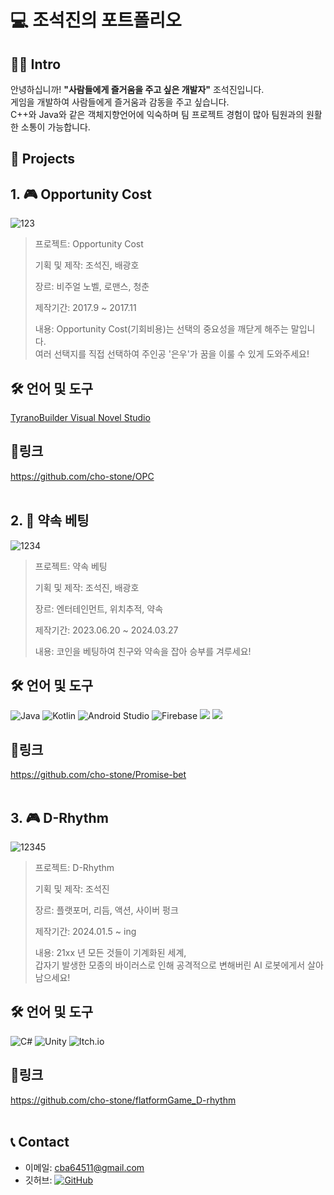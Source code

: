 # 💻 조석진의 포트폴리오
## 👨‍💻 Intro
안녕하십니까! __"사람들에게 즐거움을 주고 싶은 개발자"__ 조석진입니다.  
게임을 개발하여 사람들에게 즐거움과 감동을 주고 싶습니다.  
C++와 Java와 같은 객체지향언어에 익숙하며 팀 프로젝트 경험이 많아 팀원과의 원활한 소통이 가능합니다.
## 📁 Projects
## 1. 🎮 Opportunity Cost
![123](https://github.com/cho-stone/Portfolio/assets/74195857/3a341f65-e0ee-4d67-8bcc-0af6e2731944)
> 프로젝트: Opportunity Cost
>   
> 기획 및 제작: 조석진, 배광호
>   
> 장르: 비주얼 노벨, 로맨스, 청춘
>   
> 제작기간: 2017.9 ~ 2017.11
>   
> 내용: Opportunity Cost(기회비용)는 선택의 중요성을 깨닫게 해주는 말입니다.  
> 여러 선택지를 직접 선택하여 주인공 '은우'가 꿈을 이룰 수 있게 도와주세요!
## 🛠 언어 및 도구
[TyranoBuilder Visual Novel Studio](https://tyranobuilder.com/)
## 🔗링크
https://github.com/cho-stone/OPC
<br><br>

## 2. 📱 약속 베팅
![1234](https://github.com/cho-stone/Portfolio/assets/74195857/def44c79-acb5-4c7c-9b24-a94960c12783)
> 프로젝트: 약속 베팅
>
> 기획 및 제작: 조석진, 배광호
>
> 장르: 엔터테인먼트, 위치추적, 약속
>
> 제작기간: 2023.06.20 ~ 2024.03.27
>
> 내용: 코인을 베팅하여 친구와 약속을 잡아 승부를 겨루세요!
## 🛠 언어 및 도구
![Java](https://img.shields.io/badge/java-%23ED8B00.svg?style=for-the-badge&logo=openjdk&logoColor=white) ![Kotlin](https://img.shields.io/badge/kotlin-%237F52FF.svg?style=for-the-badge&logo=kotlin&logoColor=white) ![Android Studio](https://img.shields.io/badge/android%20studio-346ac1?style=for-the-badge&logo=android%20studio&logoColor=white) ![Firebase](https://img.shields.io/badge/firebase-a08021?style=for-the-badge&logo=firebase&logoColor=ffcd34) <img src="https://img.shields.io/badge/Naver-03C75A?style=for-the-badge&logo=Naver&logoColor=white"> <img src="https://img.shields.io/badge/Kakao-FFCD00?style=for-the-badge&logo=Kakao&logoColor=black">
## 🔗링크
https://github.com/cho-stone/Promise-bet 
<br><br>

## 3. 🎮 D-Rhythm
![12345](https://github.com/cho-stone/Portfolio/assets/74195857/e5ea2478-cc95-4dca-8c25-3e345383cb98)
> 프로젝트: D-Rhythm
>   
> 기획 및 제작: 조석진
>   
> 장르: 플랫포머, 리듬, 액션, 사이버 펑크
>   
> 제작기간: 2024.01.5 ~ ing
>
> 내용: 21xx 년 모든 것들이 기계화된 세계,  
> 갑자기 발생한 모종의 바이러스로 인해 공격적으로 변해버린 AI 로봇에게서 살아남으세요!
## 🛠 언어 및 도구
![C#](https://img.shields.io/badge/c%23-%23239120.svg?style=for-the-badge&logo=csharp&logoColor=white) ![Unity](https://img.shields.io/badge/unity-%23000000.svg?style=for-the-badge&logo=unity&logoColor=white) ![Itch.io](https://img.shields.io/badge/Itch-%23FF0B34.svg?style=for-the-badge&logo=Itch.io&logoColor=white)
## 🔗링크
https://github.com/cho-stone/flatformGame_D-rhythm
<br><br>

## 📞 Contact
* 이메일: cba64511@gmail.com
* 깃허브: [![GitHub](https://img.shields.io/badge/github-%23121011.svg?style=for-the-badge&logo=github&logoColor=white)](https://github.com/cho-stone)

